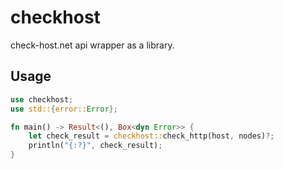 # checkhost

check-host.net api wrapper as a library.

## Usage

```rs
use checkhost;
use std::{error::Error};

fn main() -> Result<(), Box<dyn Error>> {
    let check_result = checkhost::check_http(host, nodes)?;
    println("{:?}", check_result);
}
```

